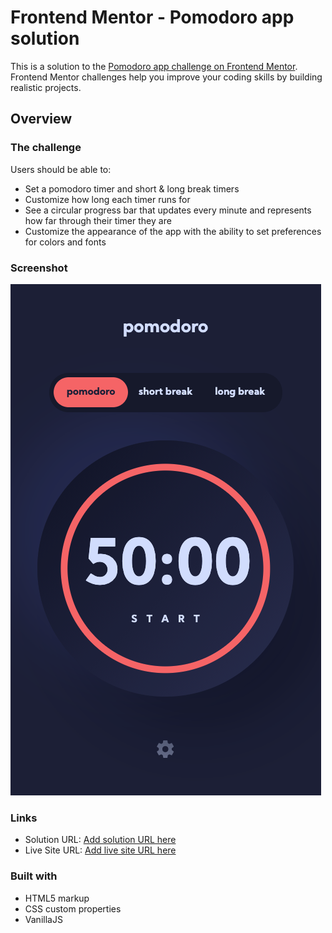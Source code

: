 # Frontend Mentor - Pomodoro app solution

This is a solution to the [Pomodoro app challenge on Frontend Mentor](https://www.frontendmentor.io/challenges/pomodoro-app-KBFnycJ6G). Frontend Mentor challenges help you improve your coding skills by building realistic projects.

## Overview

### The challenge

Users should be able to:

- Set a pomodoro timer and short & long break timers
- Customize how long each timer runs for
- See a circular progress bar that updates every minute and represents how far through their timer they are
- Customize the appearance of the app with the ability to set preferences for colors and fonts

### Screenshot

![](./assets/screenshot.png)

### Links

- Solution URL: [Add solution URL here](https://github.com/KINZ-UP/frontendmentor__pomodoro)
- Live Site URL: [Add live site URL here](https://kinz-up.github.io/frontendmentor__pomodoro/)

### Built with

- HTML5 markup
- CSS custom properties
- VanillaJS
